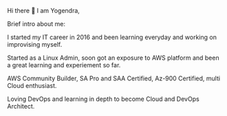 Hi there 👋
I am Yogendra,

Brief intro about me:

I started my IT career in 2016 and been learning everyday and working on improvising myself.

Started as a Linux Admin, soon got an exposure to AWS platform and been a great learning and experiement so far.

AWS Community Builder, SA Pro and SAA Certified, Az-900 Certified, multi Cloud enthusiast.

Loving DevOps and learning in depth to become Cloud and DevOps Architect.
